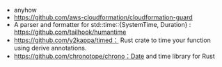 - anyhow
- https://github.com/aws-cloudformation/cloudformation-guard
- A parser and formatter for std::time::{SystemTime, Duration} : https://github.com/tailhook/humantime
- https://github.com/y2kappa/timed： Rust crate to time your function using derive annotations.
- https://github.com/chronotope/chrono：Date and time library for Rust 
